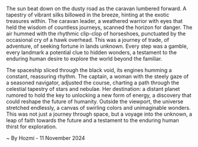 
The sun beat down on the dusty road as the caravan lumbered forward.  A tapestry of vibrant silks billowed in the breeze, hinting at the exotic treasures within.  The caravan leader, a weathered warrior with eyes that held the wisdom of countless journeys, scanned the horizon for danger.  The air hummed with the rhythmic clip-clop of horseshoes, punctuated by the occasional cry of a hawk overhead.  This was a journey of trade, of adventure, of seeking fortune in lands unknown.  Every step was a gamble, every landmark a potential clue to hidden wonders, a testament to the enduring human desire to explore the world beyond the familiar. 

The spaceship sliced through the black void, its engines humming a constant, reassuring rhythm.  The captain, a woman with the steely gaze of a seasoned navigator, adjusted the course, charting a path through the celestial tapestry of stars and nebulae.  Her destination: a distant planet rumored to hold the key to unlocking a new form of energy, a discovery that could reshape the future of humanity.  Outside the viewport, the universe stretched endlessly, a canvas of swirling colors and unimaginable wonders.  This was not just a journey through space, but a voyage into the unknown, a leap of faith towards the future and a testament to the enduring human thirst for exploration. 

~ By Hozmi - 11 November 2024
